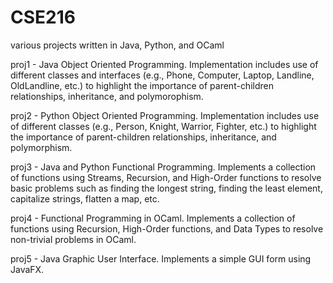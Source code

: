 # CSE216
various projects written in Java, Python, and OCaml

proj1 - Java Object Oriented Programming. Implementation includes use of different classes and interfaces (e.g., Phone, Computer, Laptop, Landline, OldLandline, etc.) to highlight the importance of parent-children relationships, inheritance, and polymorophism. 

proj2 - Python Object Oriented Programming. Implementation includes use of different classes (e.g., Person, Knight, Warrior, Fighter, etc.) to highlight the importance of parent-children relationships, inheritance, and polymorphism.

proj3 - Java and Python Functional Programming. Implements a collection of functions using Streams, Recursion, and High-Order functions to resolve basic problems such as finding the longest string, finding the least element, capitalize strings, flatten a map, etc.

proj4 - Functional Programming in OCaml. Implements a collection of functions using Recursion, High-Order functions, and Data Types to resolve non-trivial problems in OCaml.

proj5 - Java Graphic User Interface. Implements a simple GUI form using JavaFX.
